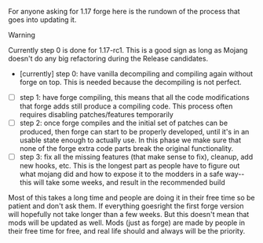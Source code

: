 For anyone asking for 1.17 forge here is the rundown of the process that goes into updating it.

> [!WARNING]
> Currently step 0 is done for 1.17-rc1. This is a good sign as long as Mojang doesn't do any big refactoring during the Release candidates.

- [currently] step 0: have vanilla decompiling and compiling again without forge on top. This is needed because the decompiling is not perfect.
- [ ] step 1: have forge compiling, this means that all the code modifications that forge adds still produce a compiling code. This process often requires disabling patches/features temporarily
- [ ] step 2: once forge compiles and the initial set of patches can be produced, then forge can start to be properly developed, until it's in an usable state enough to actually use. In this phase we make sure that none of the forge extra code parts break the original functionality.
- [ ] step 3: fix all the missing features (that make sense to fix), cleanup, add new hooks, etc. This is the longest part as people have to figure out what mojang did and how to expose it to the modders in a safe way-- this will take some weeks, and result in the recommended build

Most of this takes a long time and people are doing it in their free time so be patient and don't ask them.
If everything goesright the first forge version will hopefully not take longer than a few weeks. But this doesn't mean that mods will be updated as well. Mods (just as forge) are made by people in their free time for free, and real life should and always will be the priority.
